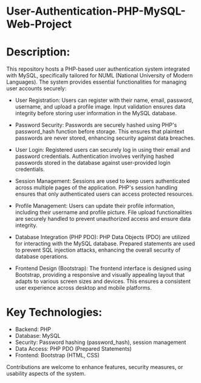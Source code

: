 # User-Authentication-PHP-MySQL-Web-Project


# Description:
This repository hosts a PHP-based user authentication system integrated with MySQL, specifically tailored for NUML (National University of Modern Languages). The system provides essential functionalities for managing user accounts securely:

- User Registration: Users can register with their name, email, password, username, and upload a profile image. Input validation ensures data integrity before storing user information in the MySQL database.

- Password Security: Passwords are securely hashed using PHP's password_hash function before storage. This ensures that plaintext passwords are never stored, enhancing security against data breaches.

- User Login: Registered users can securely log in using their email and password credentials. Authentication involves verifying hashed passwords stored in the database against user-provided login credentials.

- Session Management: Sessions are used to keep users authenticated across multiple pages of the application. PHP's session handling ensures that only authenticated users can access protected resources.

- Profile Management: Users can update their profile information, including their username and profile picture. File upload functionalities are securely handled to prevent unauthorized access and ensure data integrity.

- Database Integration (PHP PDO): PHP Data Objects (PDO) are utilized for interacting with the MySQL database. Prepared statements are used to prevent SQL injection attacks, enhancing the overall security of database operations.

- Frontend Design (Bootstrap): The frontend interface is designed using Bootstrap, providing a responsive and visually appealing layout that adapts to various screen sizes and devices. This ensures a consistent user experience across desktop and mobile platforms.

# Key Technologies:

- Backend: PHP
- Database: MySQL
- Security: Password hashing (password_hash), session management
- Data Access: PHP PDO (Prepared Statements)
- Frontend: Bootstrap (HTML, CSS)

Contributions are welcome to enhance features, security measures, or usability aspects of the system.
